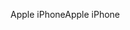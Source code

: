 <span data-ttu-id="e7e40-101">Apple iPhone</span><span class="sxs-lookup"><span data-stu-id="e7e40-101">Apple iPhone</span></span>
